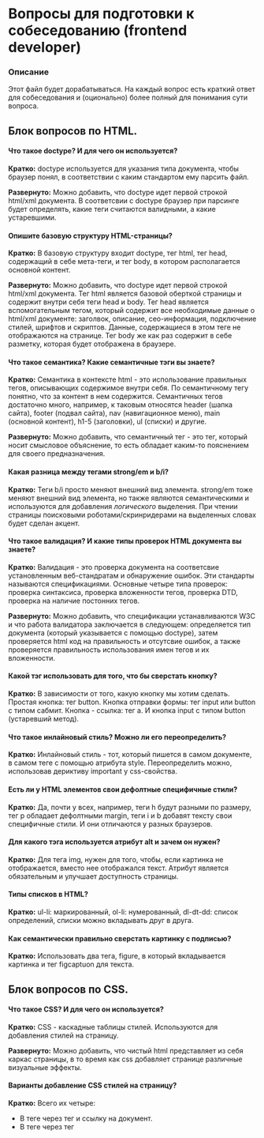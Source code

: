 # Вопросы для подготовки к собеседованию (frontend developer)

### Описание
Этот файл будет дорабатываться. На каждый вопрос есть краткий ответ для собеседования и (оционально) более полный для понимания сути вопроса.

## Блок вопросов по HTML.

#### Что такое doctype? И для чего он используется?

**Кратко:** doctype используется для указания типа документа, чтобы браузер понял, в соответствии с каким стандартом ему парсить файл.

**Развернуто:** Можно добавить, что doctype идет первой строкой html/xml документа. В соответсвии с doctype браузер при парсинге будет определять, какие теги считаются валидными, а какие устаревшими.

#### Опишите базовую структуру HTML-страницы?

**Кратко:** В базовую структуру входит doctype, тег html, тег head, содержащий в себе мета-теги, и тег body, в котором располагается основной контент.

**Развернуто:** Можно добавить, что doctype идет первой строкой html/xml документа. Тег html является базовой оберткой страницы и содержит внутри себя теги head и body. Тег head является вспомогательным тегом, который содержит все необходимые данные о html/xml документе: заголвок, описание, сео-информация, подключение стилей, шрифтов и скриптов. Данные, содержащиеся в этом теге не отображаются на странице. Тег body же как раз содержит в себе разметку, которая будет отображена в браузере.

#### Что такое семантика? Какие семантичные тэги вы знаете?

**Кратко:** Семантика в контексте html - это использование правильных тегов, описывающих содержимое внутри себя. По семантичному тегу понятно, что за контент в нем содержится. Семантичных тегов достаточно много, например, к таковым относятся header (шапка сайта),  footer (подвал сайта), nav (навигационное меню), main (основной контент), h1-5 (заголовки), ul (списки) и другие.

**Развернуто:** Можно добавить, что семантичный тег - это тег, который носит смысловое объяснение, то есть обладает каким-то пояснением для своего предназначения.

#### Какая разница между тегами strong/em и b/i?

**Кратко:** Теги b/i просто меняют внешний вид элемента. strong/em тоже меняют внешний вид элемента, но также являются семантическими и используются для добавления *логического* выделения. При чтении страницы поисковыми роботами/скринридерами на выделенных словах будет сделан акцент.

#### Что такое валидация? И какие типы проверок HTML документа вы знаете?

**Кратко:** Валидация - это проверка документа на соответсвие установленным веб-стандратам и обнаружение ошибок. Эти стандарты называются спецификациями. Основные четыре типа проверок: проверка синтаксиса, проверка вложенности тегов, проверка DTD, проверка на наличие постонних тегов.

**Развернуто:** Можно добавить, что спецификации устанавливаются W3C и что работа валидатора заключается в следующем: определяется тип документа (который указывается с помощью doctype), затем проверяется html код на правильность и отсутсвие ошибок, а также проверяется правильность использования имен тегов и их вложенности.

#### Какой тэг использовать для того, что бы сверстать кнопку?

**Кратко:** В зависимости от того, какую кнопку мы хотим сделать. Простая кнопка: тег button. Кнопка отправки формы: тег input или button с типом сабмит. Кнопка - ссылка: тег a. И кнопка input с типом button (устаревший метод).

#### Что такое инлайновый стиль? Можно ли его переопределить?

**Кратко:** Инлайновый стиль - тот, который пишется в самом документе, в самом теге c помощью атрибута style. Переопределить можно, использовав дериктиву important у css-свойства.

#### Есть ли у HTML элементов свои дефолтные специфичные стили?

**Кратко:** Да, почти у всех, например, теги h будут разными по размеру, тег p обладает дефолтными margin, теги i и b добавят тексту свои специфичные стили. И они отличаются у разных браузеров.

#### Для какого тэга используется атрибут alt и зачем он нужен?

**Кратко:** Для тега img, нужен для того, чтобы, если картинка не отображается, вместо нее отображался текст. Атрибут является обязательным и улучшает доступность страницы.

#### Типы списков в HTML?

**Кратко:** ul-li: маркированный, ol-li: нумерованный, dl-dt-dd: список определений, списки можно вкладывать друг в друга.

#### Как семантически правильно сверстать картинку с подписью?

**Кратко:** Использовать два тега, figure, в который вкладывается картинка и тег figcaptuon для текста.

## Блок вопросов по CSS.

#### Что такое CSS? И для чего он используется?

**Кратко:** CSS - каскадные таблицы стилей. Используются для добавления стилей на страницу.

**Развернуто:** Можно добавить, что чистый html представляет из себя каркас страницы, в то время как css добавляет странице различные визуальные эффекты.

#### Варианты добавление CSS стилей на страницу?

**Кратко:** Всего их четыре: 
- В теге <head> через тег <link> и ссылку на документ.
- В теге <head> через тег <style> и описание стилей.
- Инлайново, в каждом теге, к которому относятся стили.
- Импорты непосредственно в файлах стилей.

#### Типы позиционирования в CSS?

**Кратко:** Всего 5 основных видов:
- Static - по дефолту, в основном потоке.
- Relative - относительно своего текущего положения, в основном потоке
- Absolute - относительно другого элемента, который не static или относительно окна браузера, формирует новый поток
- Fixed - относительно окна браузера, формирует новый поток
- Sticky - относительно своего родителя, в видимой области ведет себя как fixed, но при скролле уезжает вместе с родителем

#### Блочная модель CSS?

**Кратко:** Блочная модель помогает рассчитать, какое итоговое простраснство займет элемент на странице. Включает в себя сам элемент, внутренние и внешние отступы и границу элемента.

**Развернуто:** Итоговый размер считается так: ширина элемента + 2 * внешний отступ + 2 * внунтренний отступ + 2 * граница элемента. Если мы хотим, чтоб элемент занимал только ту ширину, которую мы ему задали, то необходимо установить box-sizing: border-box.

#### Что такое селектор? И какие селекторы существуют?

**Кратко:** Селектор - это часть css-правила, которая сообщает браузеру к какому элементу/ам будет применен стиль. Есть простые и составные селекторы. Простые, то есть один вариант селектора: по тегу, по классу, по id и тд. Составные, то есть несколько вариантов, объедененные пробелом или комбинатором: несколько тегов/классов, вложенный тег/класс, дочерний элемент, псевдоклассы и псевдоэлементы.

#### Что такое специфичность селектора? Как считать вес селектора?

**Кратко:** Специфичность - это то, благодаря чему браузер определяет, какие из css-свойств будут применены к элементу, потому что на одном элементе могут быть сразу несколько стилей. Четыре основных вида: инлайновый - 1000, id - 100, класс/аттрибут/псевдокласс - 10, элемент/псевдоэлемент - 1. Чтобы посчитать вес, надо сложить все селекторы, один тег - 1, два тега - 2, id и класс - 110 и тд.

#### Разница между Reset.css и Normalize.css?

**Кратко:** Reset.css - сбрасывает дефолтные стили элементов, Normalize.css - одинаково отображает их во всех браузерах.

#### Разница между margin и padding?

**Кратко:** margin - внешний отступ, пространство от границы блока до другого элеметна, padding - внутренний, пространство от границы блока до контента внутри него.

#### Разница между display: none и visibility: hidden?

**Кратко:** Оба используются для сокрытия элемента, но display: none полностью удаляет элемент со страницы и из основного потока, контент внутри него не доступен для поисковых роботов, получить доступ можно только через DOM-дерево, а visibility: hidden не вырывает элемент из основного потока, контент остается доступен для поисковых роботов.

#### Разница между блочным и строчным (инлайновым) элементами?

**Кратко:** Блочный элемент по умолчанию занимает всю доступную ширину экрана, а строчный родстраивается под контент.

**Развернуто:** Блочным элементам можно устанавливать размеры, а строчным нет, у блочных есть свойство margin и padding, а строчным margin сверху и снизу недоступен.

#### Разница между адаптивным (adaptive) и отзывчивым (responsive) дизайнами?

**Кратко:** Адаптивный дизайн - это несколько версий одного и того же сайта, которые загружаются пользователю, в зависимости от того, какое устройство он использует. Отзывчивый дизайн предполагает перестройку одного и того же макета в зависимости от ширины экрана.

## Блок вопросов по JavaScript.

#### Типы данных в JavaScript?

**Кратко:** Примитивные и ссылочные.

**Развернуто:** К примитивным относятся: строка, число, булевые значения, bigInt, Symbol, null, undefined. К ссылочным: объекты и массивы. Проверить тип можно оператором typeof, однако нужно учесть, что typeof null выдаст object. Такая ошибка сложилась исторически.

#### Разница между «==» и «===»?

**Кратко:** Двойное равно использует приведение типов, а тройное нет.

**Развернуто:** Двойное или нестрогое сравнение сравнивает только значение, а тройное или строгое - значения и типы:
1 == '1' // true
1 === '1' // false

#### Строгий режим (strict mode) в JavaScript?

**Кратко:** Синтаксис ES5, в ES6 стоит по умолчанию, то есть при транспайлинге файла скриптов добавляется с помощью бабеля автоматически. Превращает все предупреждения в ошибки, чтобы в проде код был более чистым.

**Развернуто:** Примеры ограничений, которые вводятся: нельзя удалить несуществующее свойство объекта, this равен undefined, запрещено дублирование параметров и другие.

#### Разница между function declaration и function expression?

**Кратко:** function declaration обявляется в общем потоке документа и ее можно использовать до объявления, а function expression присваивается переменной и ее нельзя использовать до объявляния. Происходит это потому, что при hoisting поднимаются объявления переменных и функций, но не присваивания.

#### Разница между null и undefined?

**Кратко:** null - можно и нужно присваивать явно, undefined - значение по умолчанию для непроинцилизированной переменной, функции, которая ничего не возвращает и несуществующего значения в объекте. Оба означают отсутствие значения.

#### Что такое Hoisting (поднятие)?

**Кратко:** Это поведение компилятора в JS. Поднимает функции, определенные с помощью function declaration и переменные, определенные с помощью var в глобальную область видимости. А let и const не всплывают.

**Развернуто:** Примеры ограничений, которые вводятся: нельзя удалить несуществующее свойство объекта, this равен undefined, запрещено дублирование параметров и другие.

#### Операторы «И» и «ИЛИ» (&& и ||)?

**Кратко:** «И» - находит первое ложное значение и выбрасывает его, либо, если такового нет, выбрасывает последнее истинное. «ИЛИ» - находит первое истинное и выбрасывает его. В es5 использовался для указания значения по умолчанию.

#### Типы таймеров в JavaScript?

**Кратко:** Их два: setTimeout - устанавливает через сколько должен сработать код, setInterval - устанавливает интервал, код будет срабатывать снова и снова.

**Развернуто:** Можно добавить, что оба таймера возвращают уникальный идентификатор, который можно присвоить в переменную, а в дальнейшем благодаря этому идентификатору, например, остановить выполнение через clear.

#### Что такое область видимости (Scope)?

**Кратко:** Это место из которого мы имеем доступ к функциям и переменным. В JS есть три области видимости: глобальная, функциональная и блочная.

#### Разница между «let», «const» и «var»?

**Кратко:** «var» - можно переопределять и переприсваивать значение, поднимается в функциональной области видимости, «let» - нельзя переопределить, но значение можно изменять, поднимается в блочной области видимости, «const» - нельзя переопределить и изменить значение, поднимается в блочной области видимости.

#### Что такое функции высшего порядка (Higher Order Functions)?

**Кратко:** Функции, которые принимают в качестве аргумента функцию или возвращают из себя функцию.

## Блок вопросов по JavaScript DOM.

#### Что такое DOM?

**Кратко:** Объектная модель документа - дерево из всех узлов html, который распарсил браузер. Благодаря DOM мы можем взаимодействовать с элементами с помощью JavaScript.

#### Что такое распространение события (Event Propagation)?

**Кратко:** Событие происходит не только на том элементе, на который повешен обработчик, оно распространяется по дереву вниз от глобального объекта window до целевого элемента, а потом всплывает опять по дереву ввуерх до глобального объекта.

#### Что такое делегирование событий (Event Delegation)?

**Кратко:** Делегирование - это прием, при котором вместо того, чтобы вешать много одинаковых обработчиков на все элементы, мы вешаем одно на общего предка.
